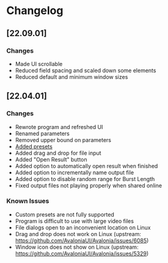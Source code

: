 ﻿# Changelog

## [22.09.01]

### Changes

- Made UI scrollable
- Reduced field spacing and scaled down some elements
- Reduced default and minimum window sizes

## [22.04.01]

### Changes

- Rewrote program and refreshed UI
- Renamed parameters
- Removed upper bound on parameters
- [Added presets](https://www.youtube.com/watch?v=IvvGDXVqyq8)
- Added drag and drop for file input
- Added "Open Result" button
- Added option to automatically open result when finished
- Added option to incrementally name output file
- Added option to disable random range for Burst Length
- Fixed output files not playing properly when shared online

### Known Issues

- Custom presets are not fully supported
- Program is difficult to use with large video files
- File dialogs open to an inconvenient location on Linux
- Drag and drop does not work on Linux (upstream: https://github.com/AvaloniaUI/Avalonia/issues/6085)
- Window icon does not show on Linux (upstream: https://github.com/AvaloniaUI/Avalonia/issues/5329)
